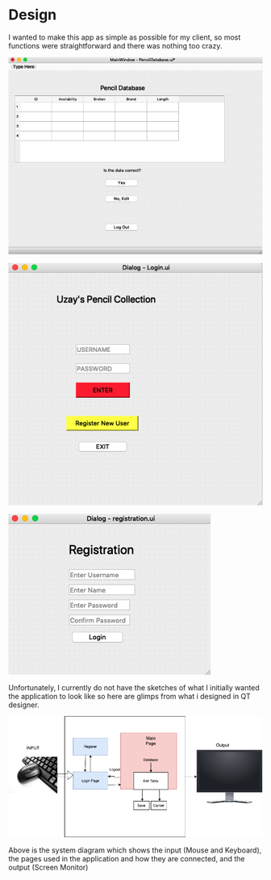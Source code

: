 # Design

I wanted to make this app as simple as possible for my client, so most functions were straightforward and there was nothing too crazy.


![mainpage](mainpageunit3.png)


![login page](loginunit3.png)


![registration page](registrationunit3.png)


Unfortunately, I currently do not have the sketches of what I initially wanted the application to look like so here are glimps from what i designed in QT designer.


![systemdiagram](unit3systemdiagram.png)


Above is the system diagram which shows the input (Mouse and Keyboard), the pages used in the application and how they are connected, and the output (Screen Monitor)

